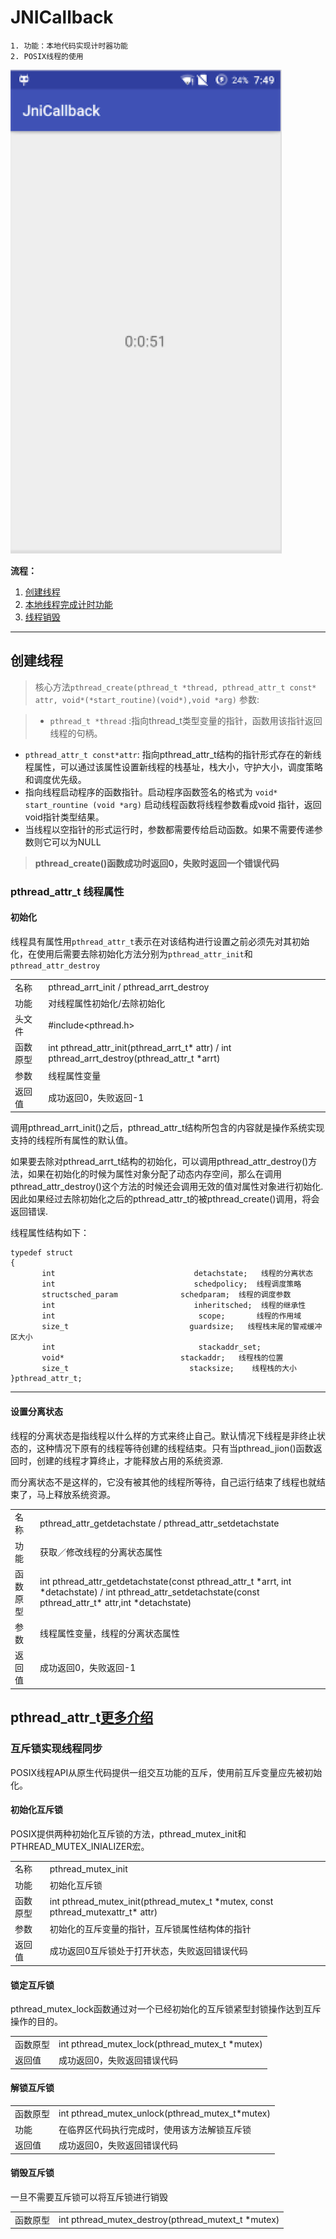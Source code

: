 # JNICallback

```
1. 功能：本地代码实现计时器功能
2. POSIX线程的使用
```

![run_detail.png](run_detail.png)

**流程：**

1. [创建线程](#create_thread)
2. [本地线程完成计时功能](#thread_word)
3. [线程销毁](#thread_destroy)

---
## <a name="create_thread"></a>创建线程


>核心方法`pthread_create(pthread_t *thread, pthread_attr_t const* attr,
void*(*start_routine)(void*),void *arg)`
参数:

>* `pthread_t *thread` :指向thread_t类型变量的指针，函数用该指针返回线程的句柄。
* `pthread_attr_t const*attr`: 指向pthread\_attr\_t结构的指针形式存在的新线程属性，可以通过该属性设置新线程的栈基址，栈大小，守护大小，调度策略和调度优先级。
* 指向线程启动程序的函数指针。启动程序函数签名的格式为 `void* start_rountine (void *arg)` 启动线程函数将线程参数看成void 指针，返回void指针类型结果。
* 当线程以空指针的形式运行时，参数都需要传给启动函数。如果不需要传递参数则它可以为NULL

>**pthread_create()函数成功时返回0，失败时返回一个错误代码**

### pthread\_attr_t 线程属性
#### 初始化

线程具有属性用`pthread_attr_t`表示在对该结构进行设置之前必须先对其初始化，在使用后需要去除初始化方法分别为`pthread_attr_init`和`pthread_attr_destroy`

| | |
|:--|:--|
|名称|pthread\_arrt\_init / pthread\_arrt\_destroy|
|功能|对线程属性初始化/去除初始化|
|头文件|#include\<pthread.h\>|
|函数原型|int pthread\_attr\_init(pthread\_arrt\_t* attr) / int pthread\_arrt\_destroy(pthread\_attr\_t *arrt)|
|参数|线程属性变量|
|返回值|成功返回0，失败返回-1|

调用pthread\_arrt\_init()之后，pthread_attr_t结构所包含的内容就是操作系统实现支持的线程所有属性的默认值。

如果要去除对pthread\_arrt\_t结构的初始化，可以调用pthread\_attr\_destroy()方法，如果在初始化的时候为属性对象分配了动态内存空间，那么在调用pthread\_attr\_destroy()这个方法的时候还会调用无效的值对属性对象进行初始化.因此如果经过去除初始化之后的pthread\_attr\_t的被pthread_create()调用，将会返回错误.

线程属性结构如下：

```
typedef struct
{
       int                               detachstate;   线程的分离状态
       int                               schedpolicy;  线程调度策略
       structsched_param              schedparam;  线程的调度参数
       int                               inheritsched;  线程的继承性
       int                                scope;       线程的作用域
       size_t                           guardsize;   线程栈末尾的警戒缓冲区大小
       int                                stackaddr_set;
       void*                          stackaddr;   线程栈的位置
       size_t                           stacksize;    线程栈的大小
}pthread_attr_t;
```

----
#### 设置分离状态
线程的分离状态是指线程以什么样的方式来终止自己。默认情况下线程是非终止状态的，这种情况下原有的线程等待创建的线程结束。只有当pthread_jion()函数返回时，创建的线程才算终止，才能释放占用的系统资源.

而分离状态不是这样的，它没有被其他的线程所等待，自己运行结束了线程也就结束了，马上释放系统资源。

| | |
|:--|:--|
|名称|pthread\_attr\_getdetachstate / pthread\_attr\_setdetachstate|
|功能|获取／修改线程的分离状态属性|
|函数原型|int pthread\_attr\_getdetachstate(const pthread\_attr\_t \*arrt, int \*detachstate) / int pthread\_attr\_setdetachstate(const pthread\_attr\_t\* attr,int \*detachstate)|
|参数|线程属性变量，线程的分离状态属性|
|返回值|成功返回0，失败返回-1|


**pthread\_attr\_t[更多介绍](http://blog.csdn.net/pbymw8iwm/article/details/6721038)**
---
### 互斥锁实现线程同步
POSIX线程API从原生代码提供一组交互功能的互斥，使用前互斥变量应先被初始化。
#### 初始化互斥锁
POSIX提供两种初始化互斥锁的方法，pthread\_mutex\_init和PTHREAD_MUTEX_INIALIZER宏。

| | |
|:--|:--|
|名称|pthread\_mutex\_init|
|功能|初始化互斥锁|
|函数原型|int pthread\_mutex\_init(pthread\_mutex\_t \*mutex, const pthread\_mutexattr\_t\* attr)|
|参数|初始化的互斥变量的指针，互斥锁属性结构体的指针|
|返回值|成功返回0互斥锁处于打开状态，失败返回错误代码|

#### 锁定互斥锁
pthread_mutex_lock函数通过对一个已经初始化的互斥锁紧型封锁操作达到互斥操作的目的。

| | |
|:--|:--|
|函数原型|int pthread\_mutex\_lock(pthread\_mutex\_t *mutex)|
|返回值|成功返回0，失败返回错误代码|
#### 解锁互斥锁
| | |
|:--|:--|
|函数原型|int pthread\_mutex\_unlock(pthread\_mutex\_t*mutex)|
|功能|在临界区代码执行完成时，使用该方法解锁互斥锁|
|返回值|成功返回0，失败返回错误代码|
#### 销毁互斥锁
一旦不需要互斥锁可以将互斥锁进行销毁

| | |
|:--|:--|
|函数原型|int pthread\_mutex\_destroy(pthread\_mutext\_t *mutex)|

